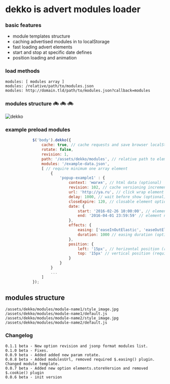 # dekko is advert modules loader 

### basic features
  - module templates structure
  - caching advertised modules in to localStorage
  - fast loading advert elements
  - start and stop at specific date defines
  - position loading and animation


### load methods

```
modules: [ modules array ]
modules: /relative/path/to/modules.json
modules: http://domain.tld/path/to/modules.json?callback=modules
```

### modules structure 	&#128690;	&#128690;	&#128690;
![dekko](https://cloud.githubusercontent.com/assets/2042729/13509896/73c77c8c-e1a7-11e5-948c-13083e3c0b31.jpg)

  
### example preload modules
```js
        	$('body').dekko({
        		cache: true, // cache requests and save browser localStorage (optional)
        		rotate: false,
        		revision: 1,
        		path: '/assets/dekko/modules', // relative path to element modules (required)
        		modules: '/example-data.json',
        		[ // require minimum one array element
        			{
        				'popup-example1' : {
        					context: 'магия', // html data (optional)
        					revision: 102, // cache versioning incremental option (required if cache enabled)
        					url: 'http://ya.ru', // click wrap element (optional)
        					delay: 1000, // wait before show (optional)
        					closeExpire: 120, // closable element option, specific counting by minutes (required)
        					date: {
        						start: '2016-02-26 10:00:00', // element more start at (required)
        						end: '2016-04-01 23:59:59' // element not started after this date (required)
        					},
        					effects: {
        						easing: ['easeInOutElastic', 'easeOutElastic'], // easing (optional)
        						duration: 1000 // easing duration (optional)
        					},
        					position: {
        						left: '15px', // horizontal position (required)
        						top: '15px' // vertical position (required)
        					}
        				}
        			}
        			...
        		]
        	});
```

## modules structure
```
/assets/dekko/modules/module-name1/style_image.jpg
/assets/dekko/modules/module-name1/default.js
/assets/dekko/modules/module-name2/style_image.jpg
/assets/dekko/modules/module-name2/default.js
```

### Changelog
    0.1.1 beta - New option revision and jsonp format modules list.
    0.1.0 beta - Fixes.
    0.0.9 beta - Added added new param rotate.
    0.0.8 beta - Added modulesUrl, removed required $.easing() plugin. Changed module template.
    0.0.7 beta - Added new option elements.storeVersion and removed $.cookie() plugin
    0.0.6 beta - init version


